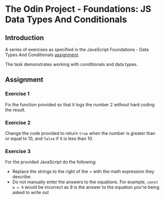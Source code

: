 # The Odin Project - Foundations: JS Data Types And Conditionals

## Introduction

A series of exercises as specified in the JavaScript Foundations - Data Types And Conditionals
[assignment](https://www.theodinproject.com/lessons/foundations-data-types-and-conditionals#assignment).

The task demonstrates working with conditionals and data types.

## Assignment

### Exercise 1

Fix the function provided so that it logs the number 2 without hard coding the result.

### Exercise 2

Change the code provided to return `true` when the number is greater than or equal to 10, and `false` if it is less than 10.

### Exercise 3

For the provided JavaScript do the following:

* Replace the strings to the right of the = with the math expression they describe.
* Do not manually enter the answers to the equations. For example, `const a = 9` would be incorrect as 9 is the answer to the equation you're being asked to write out
